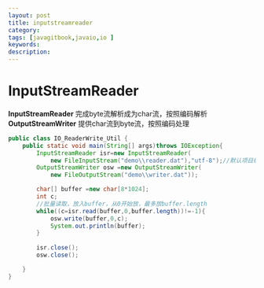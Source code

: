 ```yaml
---
layout: post
title: inputstreamreader
category: 
tags: [javagitbook,javaio,io ]
keywords:
description:
---
```

# InputStreamReader

**InputStreamReader** 完成byte流解析成为char流，按照编码解析<br>
**OutputStreamWriter** 提供char流到byte流，按照编码处理

```java
public class IO_ReaderWrite_Util {
    public static void main(String[] args)throws IOException{
        InputStreamReader isr=new InputStreamReader(
            new FileInputStream("demo\\reader.dat"),"utf-8");//默认项目编码
        OutputStreamWriter osw =new OutputStreamWriter(
            new FileOutputStream("demo\\writer.dat"));

        char[] buffer =new char[8*1024];
        int c;
        //批量读取，放入buffer，从0开始放，最多放buffer.length
        while((c=isr.read(buffer,0,buffer.length))!=-1){
            osw.write(buffer,0,c);
            System.out.println(buffer);
        }
        
        isr.close();
        osw.close();

    }
}
```